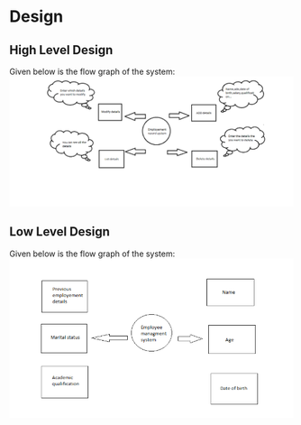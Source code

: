 # Design

## High Level Design 

Given below is the flow graph of the system:
![HighLevelStructuralDiagram](https://github.com/murali980/StepIn_Mini_Project/blob/master/2_Design/diagram.png)

## Low Level Design

Given below is the flow graph of the system:
![LowLevelStructuralDiagram](https://github.com/murali980/StepIn_Mini_Project/blob/master/2_Design/design.png)